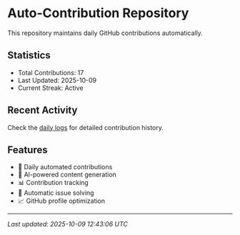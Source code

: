 # Auto-Contribution Repository

This repository maintains daily GitHub contributions automatically.

## Statistics

- Total Contributions: 17
- Last Updated: 2025-10-09
- Current Streak: Active

## Recent Activity

Check the [daily logs](./contributions/daily_logs/) for detailed contribution history.

## Features

- 🔄 Daily automated contributions
- 🤖 AI-powered content generation
- 📊 Contribution tracking
- 🐛 Automatic issue solving
- 📈 GitHub profile optimization

---
*Last updated: 2025-10-09 12:43:06 UTC*
